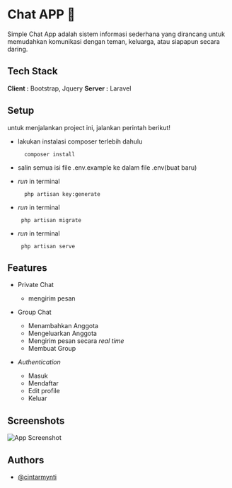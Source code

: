 # Chat APP :speech_balloon:

Simple Chat App adalah sistem informasi sederhana yang dirancang untuk memudahkan komunikasi dengan teman, keluarga, atau siapapun secara daring.



## Tech Stack

**Client :** Bootstrap, Jquery
**Server :** Laravel


## Setup
untuk menjalankan project ini, jalankan perintah berikut!
- lakukan instalasi composer terlebih dahulu
        
        composer install

- salin semua isi file .env.example ke dalam file .env(buat baru)
- *run* in terminal

        php artisan key:generate

-  *run* in terminal

        php artisan migrate

-  *run* in terminal

        php artisan serve



## Features

- Private Chat
    - mengirim pesan 
    
- Group Chat
    - Menambahkan Anggota
    - Mengeluarkan Anggota
    - Mengirim pesan secara *real time*
    - Membuat Group

- *Authentication*
    - Masuk
    - Mendaftar
    - Edit profile
    - Keluar

## Screenshots

![App Screenshot](https://via.placeholder.com/468x300?text=App+Screenshot+Here)


## Authors

- [@cintarmynti](https://www.github.com/cintarmynti)

